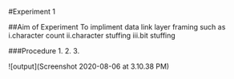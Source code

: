 #Experiment 1

##Aim of Experiment
To impliment data link layer framing such as 
i.character count ii.character stuffing iii.bit stuffing
 
###Procedure
1.
2.
3.

![output](Screenshot 2020-08-06 at 3.10.38 PM)
